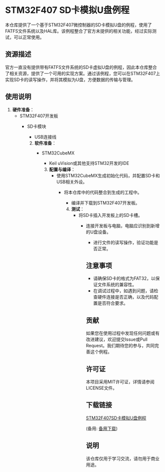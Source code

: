 # STM32F407 SD卡模拟U盘例程

本仓库提供了一个基于STM32F407微控制器的SD卡模拟U盘的例程，使用了FATFS文件系统以及HAL库。该例程整合了官方未提供的相关功能，经过实际测试，可以正常使用。

## 资源描述

官方一直没有提供带有FATFS文件系统的SD卡虚拟U盘的例程，因此本仓库整合了相关资源，提供了一个可用的实现方案。通过该例程，您可以在STM32F407上实现SD卡的读写操作，并将其模拟为U盘，方便数据的传输与管理。

## 使用说明

1. **硬件准备**：
   - STM32F407开发板
      - SD卡模块
         - USB连接线

         2. **软件准备**：
            - STM32CubeMX
               - Keil uVision或其他支持STM32开发的IDE

               3. **配置与编译**：
                  - 使用STM32CubeMX生成初始化代码，并配置SD卡和USB相关外设。
                     - 将本仓库中的代码整合到生成的工程中。
                        - 编译并下载到STM32F407开发板。

                        4. **测试**：
                           - 将SD卡插入开发板上的SD卡槽。
                              - 连接开发板与电脑，电脑应识别到新增的U盘设备。
                                 - 进行文件的读写操作，验证功能是否正常。

                                 ## 注意事项

                                 - 请确保SD卡的格式为FAT32，以保证文件系统的兼容性。
                                 - 在调试过程中，如遇到问题，请检查硬件连接是否正确，以及代码配置是否符合要求。

                                 ## 贡献

                                 如果您在使用过程中发现任何问题或有改进建议，欢迎提交Issue或Pull Request。我们期待您的参与，共同完善这个例程。

                                 ## 许可证

                                 本项目采用MIT许可证，详情请参阅LICENSE文件。

                                 ## 下载链接
                                 [STM32F407SD卡模拟U盘例程](https://pan.quark.cn/s/50cab9361581) 

                                 (备用: [备用下载](https://pan.baidu.com/s/1iU09XJmlDR6G-2eZP9S7Ng?pwd=1234))

                                 ## 说明

                                 该仓库仅用于学习交流，请勿用于商业用途。

